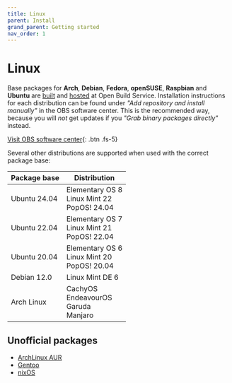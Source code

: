 ```yaml
---
title: Linux
parent: Install
grand_parent: Getting started
nav_order: 1
---
```


# Linux

Base packages for **Arch**, **Debian**, **Fedora**, **openSUSE**, **Raspbian** and **Ubuntu** are
[built](https://build.opensuse.org/package/show/home:manuelschneid3r/albert) and
[hosted](http://download.opensuse.org/repositories/home:/manuelschneid3r/) at Open Build Service.
Installation instructions for each distribution can be found under *"Add repository and install manually"* in the OBS software center.
This is the recommended way, because you will _not_ get updates if you *"Grab binary packages directly"* instead.

[Visit OBS software center](https://software.opensuse.org/download/package.iframe?project=home:manuelschneid3r&package=albert&acolor=00cccc&hcolor=00aaaa&locale=en){: .btn .fs-5}

Several other distributions are supported when used with the correct package base:

| Package base | Distribution                                     |
|--------------|--------------------------------------------------|
| Ubuntu 24.04 | Elementary OS 8<br>Linux Mint 22<br>PopOS! 24.04 |
| Ubuntu 22.04 | Elementary OS 7<br>Linux Mint 21<br>PopOS! 22.04 |    
| Ubuntu 20.04 | Elementary OS 6<br>Linux Mint 20<br>PopOS! 20.04 |
| Debian 12.0  | Linux Mint DE 6                                  |
| Arch Linux   | CachyOS<br>EndeavourOS<br>Garuda<br>Manjaro      |

## Unofficial packages

- [ArchLinux AUR](https://aur.archlinux.org/packages/albert)
- [Gentoo](https://gpo.zugaina.org/x11-misc/albert)
- [nixOS](https://search.nixos.org/packages?channel=unstable&from=0&size=50&sort=relevance&type=packages&query=albert)
